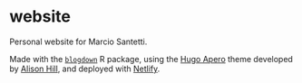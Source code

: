 # website

Personal website for Marcio Santetti.

Made with the [`blogdown`](https://cran.r-project.org/web/packages/blogdown/index.html) R package, using the [Hugo Apero](https://hugo-apero.netlify.app/) theme developed by [Alison Hill](https://www.apreshill.com/), and deployed with [Netlify](https://www.netlify.com/).
